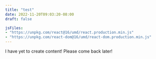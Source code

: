 ```yaml
---
title: "test"
date: 2022-11-20T09:03:20-08:00
draft: false

jsFiles:
- "https://unpkg.com/react@16/umd/react.production.min.js"
- "https://unpkg.com/react-dom@16/umd/react-dom.production.min.js"
---
```


I have yet to create content! Please come back later!